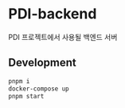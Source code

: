 # PDI-backend
PDI 프로젝트에서 사용될 백엔드 서버

## Development
```bash
pnpm i
docker-compose up
pnpm start
```
